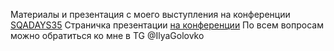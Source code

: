 Материалы и презентация с моего выступления на конференции [SQADAYS35](https://sqadays.com/ru/index)
Страничка презентации [на конференции](https://sqadays.com/ru/talk/125195)
По всем вопросам можно обратиться ко мне в TG @IlyaGolovko
